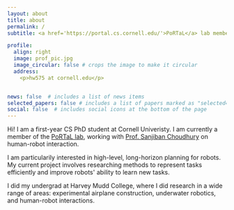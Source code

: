 ```yaml
---
layout: about
title: about
permalink: /
subtitle: <a href='https://portal.cs.cornell.edu/'>PoRTaL</a> lab member. 1st Year CS Ph.D. at Cornell University.

profile:
  align: right
  image: prof_pic.jpg
  image_circular: false # crops the image to make it circular
  address:
    <p>hw575 at cornell.edu</p>


news: false  # includes a list of news items
selected_papers: false # includes a list of papers marked as "selected={true}"
social: false  # includes social icons at the bottom of the page
---
```


Hi! I am a first-year CS PhD student at Cornell Univeristy. I am currently a member of the <a href='https://portal.cs.cornell.edu/'>PoRTaL lab</a>, working with <a href='https://www.sanjibanchoudhury.com/'>Prof. Sanjiban Choudhury</a> on human-robot interaction.

I am particularily interested in high-level, long-horizon planning for robots. My current project involves researching methods to represent tasks efficiently and improve robots' ability to learn new tasks. 

I did my undergrad at Harvey Mudd College, where I did research in a wide range of areas: experimental airplane construction, underwater robotics, and human-robot interactions. 
